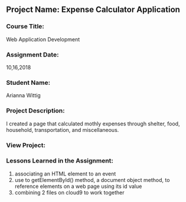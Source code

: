 ## Project Name:  Expense Calculator Application

### Course Title:
Web Application Development

### Assignment Date:  
10,16,2018

### Student Name:  
Arianna Wittig

### Project Description:
I created a page that calculated mothly expenses through shelter, food, household, transportation, and miscellaneous.

### View Project:


### Lessons Learned in the Assignment:
1. associating an HTML element to an event
2. use to getElementById() method, a document object method, to reference elements on a web page using its id value
3. combining 2 files on cloud9 to work together



